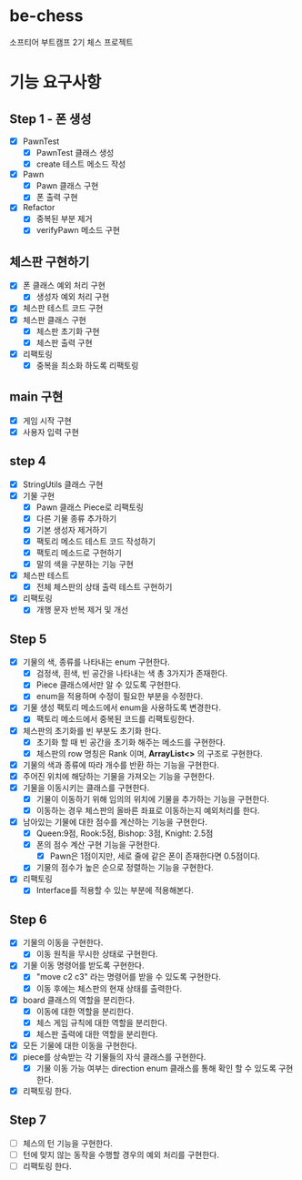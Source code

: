 # be-chess
소프티어 부트캠프 2기 체스 프로젝트

# 기능 요구사항
## Step 1 - 폰 생성
- [x] PawnTest
  - [x] PawnTest 클래스 생성
  - [x] create 테스트 메소드 작성
- [x] Pawn
  - [x] Pawn 클래스 구현
  - [X] 폰 출력 구현 
- [x] Refactor
  - [x] 중복된 부분 제거
  - [x] verifyPawn 메소드 구현
## 체스판 구현하기
- [x] 폰 클래스 예외 처리 구현
  - [x] 생성자 예외 처리 구현
- [x] 체스판 테스트 코드 구현
- [x] 체스판 클래스 구현
  - [x] 체스판 초기화 구현
  - [x] 체스판 출력 구현
- [x] 리팩토링
  - [x] 중복을 최소화 하도록 리팩토링
## main 구현
- [x] 게임 시작 구현
- [x] 사용자 입력 구현

## step 4
- [X] StringUtils 클래스 구현
- [X] 기물 구현
  - [X] Pawn 클래스 Piece로 리팩토링
  - [X] 다른 기물 종류 추가하기
  - [X] 기본 생성자 제거하기
  - [X] 팩토리 메소드 테스트 코드 작성하기
  - [X] 팩토리 메소드로 구현하기
  - [X] 말의 색을 구분하는 기능 구현
- [X] 체스판 테스트
  - [X] 전체 체스판의 상태 출력 테스트 구현하기
- [X] 리팩토링
  - [X] 개행 문자 반복 제거 및 개선

## Step 5
- [X] 기물의 색, 종류를 나타내는 enum 구현한다.
  - [X] 검정색, 흰색, 빈 공간을 나타내는 색 총 3가지가 존재한다.
  - [X] Piece 클래스에서만 알 수 있도록 구현한다.
  - [X] enum을 적용하며 수정이 필요한 부분을 수정한다.
- [X] 기물 생성 팩토리 메소드에서 enum을 사용하도록 변경한다.
  - [X] 팩토리 메소드에서 중복된 코드를 리팩토링한다.
- [X] 체스판의 초기화를 빈 부분도 초기화 한다.
  - [X] 초기화 할 때 빈 공간을 초기화 해주는 메소드를 구현한다.
  - [X] 체스판의 row 명칭은 Rank 이며, **ArrayList<<Rank>>** 의 구조로 구현한다.
- [X] 기물의 색과 종류에 따라 개수를 반환 하는 기능을 구현한다.
- [X] 주어진 위치에 해당하는 기물을 가져오는 기능을 구현한다.
- [X] 기물을 이동시키는 클래스를 구현한다.
  - [X] 기물이 이동하기 위해 임의의 위치에 기물을 추가하는 기능을 구현한다.
  - [X] 이동하는 경우 체스판의 올바른 좌표로 이동하는지 예외처리를 한다.
- [X] 남아있는 기물에 대한 점수를 계산하는 기능을 구현한다.
  - [X] Queen:9점, Rook:5점, Bishop: 3점, Knight: 2.5점
  - [X] 폰의 점수 계산 구현 기능을 구현한다.
    - [X] Pawn은 1점이지만, 세로 줄에 같은 폰이 존재한다면 0.5점이다.
  - [X] 기물의 점수가 높은 순으로 정렬하는 기능을 구현한다.
- [X] 리팩토링
  - [X] Interface를 적용할 수 있는 부분에 적용해본다.

## Step 6
- [X] 기물의 이동을 구현한다.
  - [X] 이동 원칙을 무시한 상태로 구현한다.
- [X] 기물 이동 명령어를 받도록 구현한다.
  - [X] "move c2 c3" 라는 명령어를 받을 수 있도록 구현한다.
  - [X] 이동 후에는 체스판의 현재 상태를 출력한다.
- [X] board 클래스의 역할을 분리한다.
  - [X] 이동에 대한 역할을 분리한다.
  - [X] 체스 게임 규칙에 대한 역할을 분리한다.
  - [X] 체스판 출력에 대한 역할을 분리한다.
- [X] 모든 기물에 대한 이동을 구현한다.
- [X] piece를 상속받는 각 기물들의 자식 클래스를 구현한다.
  - [X] 기물 이동 가능 여부는 direction enum 클래스를 통해 확인 할 수 있도록 구현한다.
- [X] 리팩토링 한다.

## Step 7
- [ ] 체스의 턴 기능을 구현한다.
- [ ] 턴에 맞지 않는 동작을 수행할 경우의 예외 처리를 구현한다.
- [ ] 리팩토링 한다.